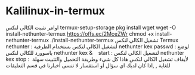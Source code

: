 # Kalilinux-in-termux
اوامر تثبيت الكالي لنكس termux-setup-storage pkg install wget wget -O install-nethunter-termux https://offs.ec/2MceZWr chmod +x install-nethunter-termux ./install-nethunter-termux تشغيل الكالي لنكس Termux nethunter : لتشغيل الكالي لنكس بستخدام الطرفية nethunter kex passwd : لوضع باسوورد للكالي لنكس nethunter kex &amp;    start : لتشغيل الكالي لنكس nethunter kex stop :  لأيقاف تشغيل الكالي لنكس هاذا كل شيء وطريقة التحميل والتثبيت سهلة للغاية , ,اذا كان لديك اي سؤال او استفسار لا تنسى اخبارنا في قسم التعليقات

